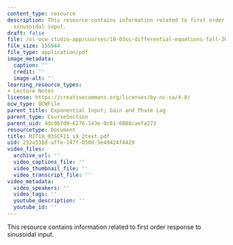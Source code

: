 ```yaml
---
content_type: resource
description: This resource contains information related to first order response to
  sinusoidal input.
draft: false
file: /ol-ocw-studio-app/courses/18-03sc-differential-equations-fall-2011/252a538daffe147f050d5e49424f4429_MIT18_03SCF11_s9_2text.pdf
file_size: 155944
file_type: application/pdf
image_metadata:
  caption: ''
  credit: ''
  image-alt: ''
learning_resource_types:
- Lecture Notes
license: https://creativecommons.org/licenses/by-nc-sa/4.0/
ocw_type: OCWFile
parent_title: Exponential Input; Gain and Phase Lag
parent_type: CourseSection
parent_uid: 4dc0b7d9-6276-143e-0c61-0888caefa273
resourcetype: Document
title: MIT18_03SCF11_s9_2text.pdf
uid: 252a538d-affe-147f-050d-5e49424f4429
video_files:
  archive_url: ''
  video_captions_file: ''
  video_thumbnail_file: ''
  video_transcript_file: ''
video_metadata:
  video_speakers: ''
  video_tags: ''
  youtube_description: ''
  youtube_id: ''
---
```

This resource contains information related to first order response to sinusoidal input.